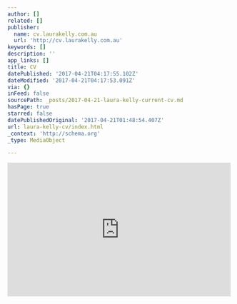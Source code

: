 ```yaml
---
author: []
related: []
publisher:
  name: cv.laurakelly.com.au
  url: 'http://cv.laurakelly.com.au'
keywords: []
description: ''
app_links: []
title: CV
datePublished: '2017-04-21T04:17:55.102Z'
dateModified: '2017-04-21T04:17:53.091Z'
via: {}
inFeed: false
sourcePath: _posts/2017-04-21-laura-kelly-current-cv.md
hasPage: true
starred: false
datePublishedOriginal: '2017-04-21T01:48:54.407Z'
url: laura-kelly-cv/index.html
_context: 'http://schema.org'
_type: MediaObject

---
```

<iframe src="https://cdn.embedly.com/widgets/media.html?url=https%3A%2F%2Fdocs.google.com%2Fdocument%2Fd%2F1uR1JK3uryCuLqgod-Es4tt6sD0KxeQdoZSprNp4mmPw%2Fpub&amp;src=https%3A%2F%2Fdocs.google.com%2Fdocument%2Fd%2F1uR1JK3uryCuLqgod-Es4tt6sD0KxeQdoZSprNp4mmPw%2Fpub&amp;type=text%2Fhtml&amp;key=b7d04c9b404c499eba89ee7072e1c4f7&amp;schema=google" width="500" height="300" scrolling="no" frameborder="0" allowfullscreen="" style=""></iframe>